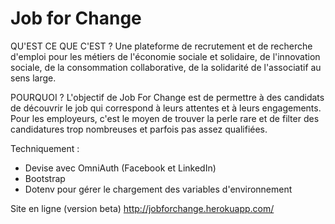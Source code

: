 Job for Change
==============

QU'EST CE QUE C'EST ? 
Une plateforme de recrutement et de recherche d'emploi pour les métiers de l'économie sociale et solidaire, de l'innovation sociale, de la consommation collaborative, de la solidarité de l'associatif au sens large. 

POURQUOI ? 
L'objectif de Job For Change est de permettre à des candidats de découvrir le job qui correspond à leurs attentes et à leurs engagements. Pour les employeurs, c'est le moyen de trouver la perle rare et de filter des candidatures trop nombreuses et parfois pas assez qualifiées. 



Techniquement :

* Devise avec OmniAuth (Facebook et LinkedIn)
* Bootstrap
* Dotenv pour gérer le chargement des variables d'environnement


Site en ligne (version beta) http://jobforchange.herokuapp.com/
